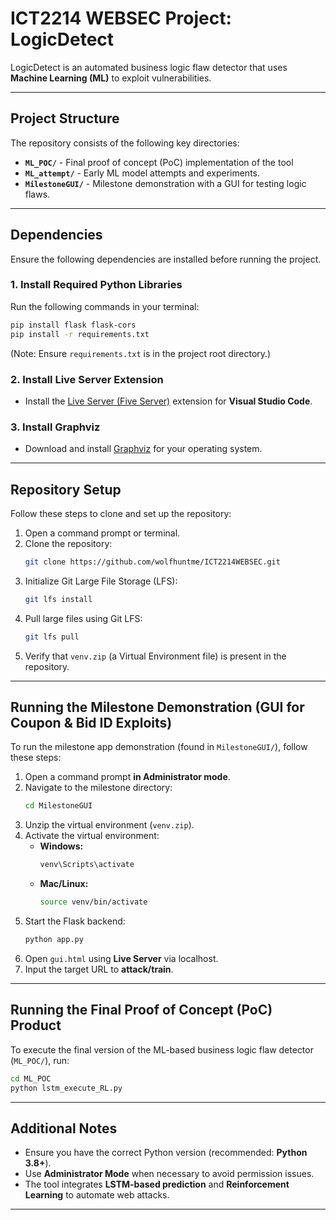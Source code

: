 # **ICT2214 WEBSEC Project: LogicDetect**  

LogicDetect is an automated business logic flaw detector that uses **Machine Learning (ML)** to exploit vulnerabilities.

---

## **Project Structure**
The repository consists of the following key directories:

- **`ML_POC/`** - Final proof of concept (PoC) implementation of the tool
- **`ML_attempt/`** - Early ML model attempts and experiments.
- **`MilestoneGUI/`** - Milestone demonstration with a GUI for testing logic flaws.

---

## **Dependencies**  

Ensure the following dependencies are installed before running the project.

### **1. Install Required Python Libraries**  
Run the following commands in your terminal:
```sh
pip install flask flask-cors
pip install -r requirements.txt
```
(Note: Ensure `requirements.txt` is in the project root directory.)

### **2. Install Live Server Extension**  
- Install the [Live Server (Five Server)](https://marketplace.visualstudio.com/items?itemName=yandeu.five-server) extension for **Visual Studio Code**.

### **3. Install Graphviz**  
- Download and install [Graphviz](https://graphviz.org/download/) for your operating system.  

---

## **Repository Setup**  
Follow these steps to clone and set up the repository:

1. Open a command prompt or terminal.  
2. Clone the repository:
   ```sh
   git clone https://github.com/wolfhuntme/ICT2214WEBSEC.git
   ```
3. Initialize Git Large File Storage (LFS):
   ```sh
   git lfs install
   ```
4. Pull large files using Git LFS:
   ```sh
   git lfs pull
   ```
5. Verify that `venv.zip` (a Virtual Environment file) is present in the repository.

---

## **Running the Milestone Demonstration (GUI for Coupon & Bid ID Exploits)**  

To run the milestone app demonstration (found in `MilestoneGUI/`), follow these steps:

1. Open a command prompt **in Administrator mode**.  
2. Navigate to the milestone directory:
   ```sh
   cd MilestoneGUI
   ```
3. Unzip the virtual environment (`venv.zip`).  
4. Activate the virtual environment:  
   - **Windows:**  
     ```sh
     venv\Scripts\activate
     ```
   - **Mac/Linux:**  
     ```sh
     source venv/bin/activate
     ```
5. Start the Flask backend:
   ```sh
   python app.py
   ```
6. Open `gui.html` using **Live Server** via localhost.  
7. Input the target URL to **attack/train**.

---

## **Running the Final Proof of Concept (PoC) Product**  

To execute the final version of the ML-based business logic flaw detector (`ML_POC/`), run:

```sh
cd ML_POC
python lstm_execute_RL.py
```

---

## **Additional Notes**  
- Ensure you have the correct Python version (recommended: **Python 3.8+**).  
- Use **Administrator Mode** when necessary to avoid permission issues.  
- The tool integrates **LSTM-based prediction** and **Reinforcement Learning** to automate web attacks.  

---

